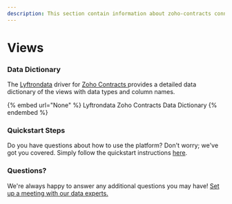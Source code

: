 ```yaml
---
description: This section contain information about zoho-contracts connector views information
---
```


# Views

### Data Dictionary

The [Lyftrondata](https://www.lyftrondata.com/) driver for [Zoho Contracts](https://www.lyftrondata.com/integration/business-analytics/zoho-contracts//)[ ](https://www.lyftrondata.com/integration/zoho-contracts/)provides a detailed data dictionary of the views with data types and column names.

{% embed url="None" %}
Lyftrondata Zoho Contracts Data Dictionary
{% endembed %}

### Quickstart Steps

Do you have questions about how to use the platform? Don't worry; we've got you covered. Simply follow the quickstart instructions [here](../README.md).

### Questions? <a href="#questions" id="questions"></a>

We're always happy to answer any additional questions you may have! [Set up a meeting with our data experts.](https://www.lyftrondata.com/book-a-meeting/)


